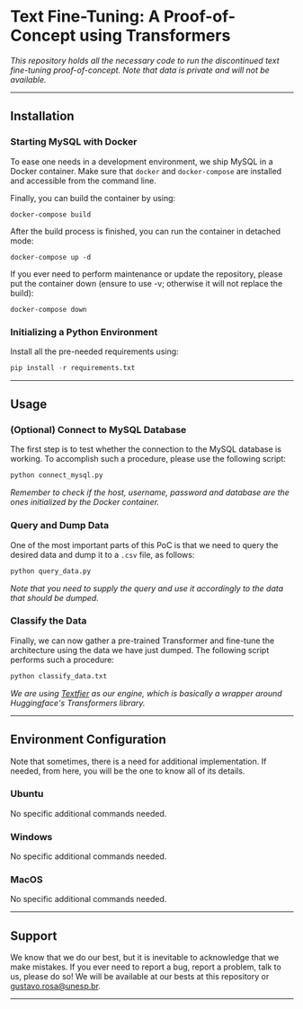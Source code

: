 # Text Fine-Tuning: A Proof-of-Concept using Transformers

*This repository holds all the necessary code to run the discontinued text fine-tuning proof-of-concept. Note that data is private and will not be available.*

---

## Installation

### Starting MySQL with Docker

To ease one needs in a development environment, we ship MySQL in a Docker container. Make sure that ```docker``` and ```docker-compose``` are installed and accessible from the command line.

Finally, you can build the container by using:

```
docker-compose build
```

After the build process is finished, you can run the container in detached mode:

```
docker-compose up -d
```

If you ever need to perform maintenance or update the repository, please put the container down (ensure to use -v; otherwise it will not replace the build):

```
docker-compose down
```
### Initializing a Python Environment

Install all the pre-needed requirements using:

```Python
pip install -r requirements.txt
```

---

## Usage

### (Optional) Connect to MySQL Database

The first step is to test whether the connection to the MySQL database is working. To accomplish such a procedure, please use the following script:

```Python
python connect_mysql.py
```

*Remember to check if the host, username, password and database are the ones initialized by the Docker container.*

### Query and Dump Data

One of the most important parts of this PoC is that we need to query the desired data and dump it to a `.csv` file, as follows:

```Python
python query_data.py
```

*Note that you need to supply the query and use it accordingly to the data that should be dumped.*

### Classify the Data

Finally, we can now gather a pre-trained Transformer and fine-tune the architecture using the data we have just dumped. The following script performs such a procedure:

```Python
python classify_data.txt
```

*We are using [Textfier](https://github.com/gugarosa/textfier) as our engine, which is basically a wrapper around Huggingface's Transformers library.*

---

## Environment Configuration

Note that sometimes, there is a need for additional implementation. If needed, from here, you will be the one to know all of its details.

### Ubuntu

No specific additional commands needed.

### Windows

No specific additional commands needed.

### MacOS

No specific additional commands needed.

---

## Support

We know that we do our best, but it is inevitable to acknowledge that we make mistakes. If you ever need to report a bug, report a problem, talk to us, please do so! We will be available at our bests at this repository or gustavo.rosa@unesp.br.

---
